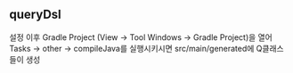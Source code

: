 <h2>queryDsl</h2>

설정 이후
Gradle Project (View -> Tool Windows -> Gradle Project)을 열어 Tasks -> other -> compileJava를 실행시키시면 src/main/generated에 Q클래스들이 생성

